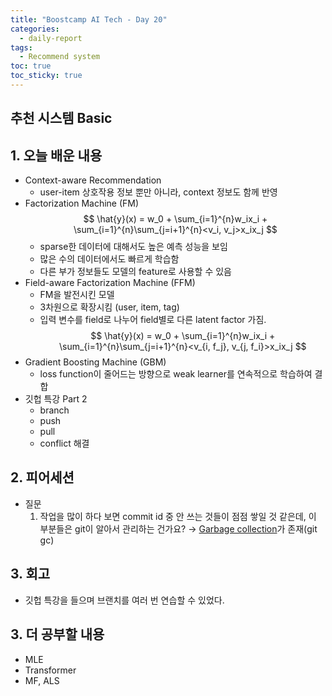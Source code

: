 ```yaml
---
title: "Boostcamp AI Tech - Day 20"
categories:
  - daily-report
tags:
  - Recommend system
toc: true
toc_sticky: true
---
```


## 추천 시스템 Basic

## 1. 오늘 배운 내용
- Context-aware Recommendation
	- user-item 상호작용 정보 뿐만 아니라, context 정보도 함께 반영
- Factorization Machine (FM)
$$ \hat{y}(x) = w_0 + \sum_{i=1}^{n}w_ix_i + \sum_{i=1}^{n}\sum_{j=i+1}^{n}<v_i, v_j>x_ix_j $$
	- sparse한 데이터에 대해서도 높은 예측 성능을 보임
	- 많은 수의 데이터에서도 빠르게 학습함
	- 다른 부가 정보들도 모델의 feature로 사용할 수 있음
- Field-aware Factorization Machine (FFM)
	- FM을 발전시킨 모델
	- 3차원으로 확장시킴 (user, item, tag)
	- 입력 변수를 field로 나누어 field별로 다른 latent factor 가짐.
$$ \hat{y}(x) = w_0 + \sum_{i=1}^{n}w_ix_i + \sum_{i=1}^{n}\sum_{j=i+1}^{n}<v_{i, f_j}, v_{j, f_i}>x_ix_j $$
- Gradient Boosting Machine (GBM)
	- loss function이 줄어드는 방향으로 weak learner를 연속적으로 학습하여 결합
- 깃헙 특강 Part 2
	- branch
	- push
	- pull
	- conflict 해결
	
## 2. 피어세션
-   질문
	 1. 작업을 많이 하다 보면 commit id 중 안 쓰는 것들이 점점 쌓일 것 같은데, 이 부분들은 git이 알아서 관리하는 건가요? → [Garbage collection](https://en.wikipedia.org/wiki/Garbage_collection_(computer_science))가 존재(git gc)

## 3. 회고
- 깃헙 특강을 들으며 브랜치를 여러 번 연습할 수 있었다.

## 3. 더 공부할 내용
- MLE
- Transformer
- MF, ALS